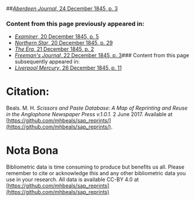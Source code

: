 ##[*Aberdeen Journal*, 24 December 1845, p. 3](https://mhbeals.github.io/sap_html/Aberdeen-Journal/Aberdeen-Journal-24-December-1845-p-3)

### Content from this page previously appeared in:
+ [*Examiner*, 20 December 1845, p. 5](https://mhbeals.github.io/sap_html/Examiner/Examiner-20-December-1845-p-5)
+ [*Northern Star*, 20 December 1845, p. 29](https://mhbeals.github.io/sap_html/Northern-Star/Northern-Star-20-December-1845-p-29)
+ [*The Era*, 21 December 1845, p. 2](https://mhbeals.github.io/sap_html/The-Era/The-Era-21-December-1845-p-2)
+ [*Freeman's Journal*, 22 December 1845, p. 3](https://mhbeals.github.io/sap_html/Freeman's-Journal/Freeman's-Journal-22-December-1845-p-3)### Content from this page subsequently appeared in:
+ [*Liverpool Mercury*, 26 December 1845, p. 11](https://mhbeals.github.io/sap_html/Liverpool-Mercury/Liverpool-Mercury-26-December-1845-p-11)
                    
# Citation: 

Beals. M. H. *Scissors and Paste Database: A Map of Reprinting and Reuse in the Anglophone Newspaper Press v.1.0.1.* 2 June 2017. Available at [https://github.com/mhbeals/sap_reprints/](https://github.com/mhbeals/sap_reprints/). 
                    
# Nota Bona

Bibliometric data is time consuming to produce but benefits us all. Please remember to cite or acknowledge this and any other bibliometric data you use in your research. All data is available CC-BY 4.0 at [https://github.com/mhbeals/sap_reprints](https://github.com/mhbeals/sap_reprints)